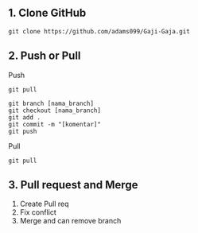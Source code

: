 ## 1. Clone GitHub
~~~
git clone https://github.com/adams099/Gaji-Gaja.git
~~~

## 2. Push or Pull
Push
~~~
git pull

git branch [nama_branch]
git checkout [nama_branch]
git add .
git commit -m "[komentar]"
git push
~~~
Pull
~~~
git pull
~~~

## 3. Pull request and Merge
1. Create Pull req
2. Fix conflict
3. Merge and can remove branch

